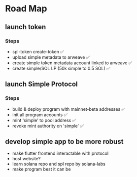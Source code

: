 # Road Map
## launch token
### Steps
- spl-token create-token ✅
- upload simple metadata to arweave ✅
- create simple token metadata account linked to arweave ✅
- create simple/SOL LP (50k simple to 0.5 SOL) ✅

## launch Simple Protocol
### Steps
- build & deploy program with mainnet-beta addresses ✅
- init all program accounts ✅
- mint 'simple' to pool address ✅
- revoke mint authority on 'simple' ✅

## develop simple app to be more robust
- make flutter frontend interactable with protocol
- host website?
- learn solana repo and spl repo by solana-labs
- make program best it can be